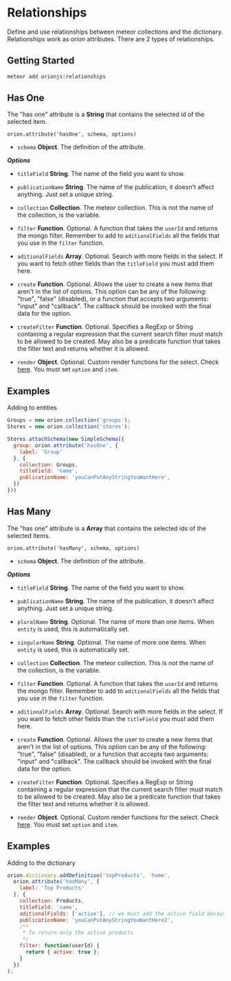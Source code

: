 # Relationships

Define and use relationships between meteor collections and the dictionary.
Relationships work as orion attributes. There are 2 types of relationships.

## Getting Started

```sh
meteor add orionjs:relationships
```

## Has One

The "has one" attribute is a **String** that contains the selected id of the selected item.

```
orion.attribute('hasOne', schema, options)
```

- ```schema``` **Object**. The definition of the attribute.

***Options***

- ```titleField``` **String**. The name of the field you want to show.

- ```publicationName``` **String**. The name of the publication, it doesn't 
affect anything. Just set a unique string.

- ```collection``` **Collection**. The meteor collection. This is not the name of the collection, is the variable.

- ```filter``` **Function**. Optional. A function that takes the ```userId``` and returns the mongo filter. Remember to add to ```aditionalFields``` all the fields that you use in the ```filter``` function.

- ```aditionalFields``` **Array**. Optional. Search with more fields in the select. If you want to fetch other fields than the ```titleField``` you must add them here.

- ```create``` **Function**. Optional. Allows the user to create a new items that aren't in the list of options. This option can be any of the following: "true", "false" (disabled), or a function that accepts two arguments: "input" and "callback". The callback should be invoked with the final data for the option.

- ```createFilter``` **Function**. Optional. Specifies a RegExp or String containing a regular expression that the current search filter must match to be allowed to be created. May also be a predicate function that takes the filter text and returns whether it is allowed.

- ```render``` **Object**. Optional. Custom render functions for the select. Check [here](https://github.com/brianreavis/selectize.js/blob/master/docs/usage.md#rendering). You must set ```option``` and ```item```.

## Examples

Adding to entities

```js
Groups = new orion.collection('groups');
Stores = new orion.collection('stores');

Stores.attachSchema(new SimpleSchema({
  group: orion.attribute('hasOne', {
    label: 'Group'
  }, {
    collection: Groups,
    titleField: 'name',
    publicationName: 'youCanPutAnyStringYouWantHere',
  })
}))
```

## Has Many

The "has one" attribute is a **Array** that contains the selected ids of the selected items.

```
orion.attribute('hasMany', schema, options)
```

- ```schema``` **Object**. The definition of the attribute.

***Options***

- ```titleField``` **String**. The name of the field you want to show.

- ```publicationName``` **String**. The name of the publication, it doesn't 
affect anything. Just set a unique string.

- ```pluralName``` **String**. Optional. The name of more than one items. When ```entity``` is used, 
this is automatically set.

- ```singularName``` **String**. Optional. The name of more one items. When ```entity``` is used, 
this is automatically set.

- ```collection``` **Collection**. The meteor collection. This is not the name of the collection, is the variable.

- ```filter``` **Function**. Optional. A function that takes the ```userId``` and returns the mongo filter. Remember to add to ```aditionalFields``` all the fields that you use in the ```filter``` function.

- ```aditionalFields``` **Array**. Optional. Search with more fields in the select. If you want to fetch other fields than the ```titleField``` you must add them here.

- ```create``` **Function**. Optional. Allows the user to create a new items that aren't in the list of options. This option can be any of the following: "true", "false" (disabled), or a function that accepts two arguments: "input" and "callback". The callback should be invoked with the final data for the option.

- ```createFilter``` **Function**. Optional. Specifies a RegExp or String containing a regular expression that the current search filter must match to be allowed to be created. May also be a predicate function that takes the filter text and returns whether it is allowed.

- ```render``` **Object**. Optional. Custom render functions for the select. Check [here](https://github.com/brianreavis/selectize.js/blob/master/docs/usage.md#rendering). You must set ```option``` and ```item```.

## Examples

Adding to the dictionary

```js
orion.dictionary.addDefinition('topProducts', 'home', 
  orion.attribute('hasMany', {
    label: 'Top Products'
  }, {
    collection: Products,
    titleField: 'name',
    aditionalFields: ['active'], // we must add the active field because we use it in the filter
    publicationName: 'youCanPutAnyStringYouWantHere2',
    /**
     * To return only the active products
     */
    filter: function(userId) {
      return { active: true };
    }
  })
);
```

